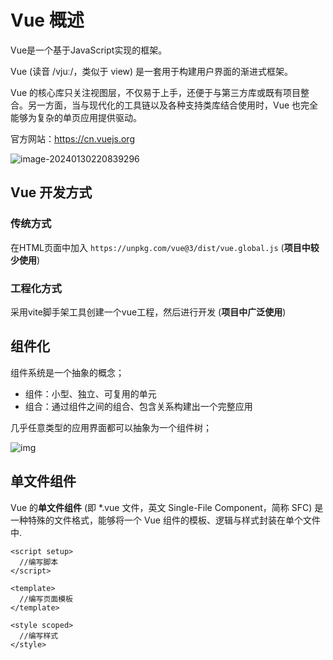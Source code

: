 # Vue 概述

Vue是一个基于JavaScript实现的框架。

Vue (读音 /vjuː/，类似于 view) 是一套用于构建用户界面的渐进式框架。

Vue 的核心库只关注视图层，不仅易于上手，还便于与第三方库或既有项目整合。另一方面，当与现代化的工具链以及各种支持类库结合使用时，Vue 也完全能够为复杂的单页应用提供驱动。

官方网站：https://cn.vuejs.org

![image-20240130220839296](https://cdn.jsdelivr.net/gh/letengzz/tc2/img202401302208831.png)

## Vue 开发方式

### 传统方式

在HTML页面中加入 `https://unpkg.com/vue@3/dist/vue.global.js` (**项目中较少使用**)

### 工程化方式

采用vite脚手架工具创建一个vue工程，然后进行开发 (**项目中广泛使用**)

## 组件化

组件系统是一个抽象的概念；

- 组件：小型、独立、可复用的单元
- 组合：通过组件之间的组合、包含关系构建出一个完整应用

几乎任意类型的应用界面都可以抽象为一个组件树；

![img](https://cdn.jsdelivr.net/gh/letengzz/tc2/img202406202046688.png)

## 单文件组件

Vue 的**单文件组件** (即 *.vue 文件，英文 Single-File Component，简称 SFC) 是一种特殊的文件格式，能够将一个 Vue 组件的模板、逻辑与样式封装在单个文件中.

```vue
<script setup>
  //编写脚本
</script>

<template>
  //编写页面模板
</template>

<style scoped>
  //编写样式
</style>
```

